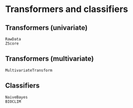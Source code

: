 # Transformers and classifiers

## Transformers (univariate)

```@docs
RawData
ZScore
```

## Transformers (multivariate)

```@docs
MultivariateTransform
```

## Classifiers

```@docs
NaiveBayes
BIOCLIM
```
